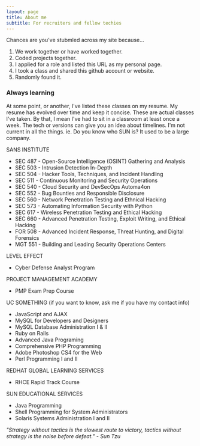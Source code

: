 ```yaml
---
layout: page
title: About me
subtitle: For recruiters and fellow techies
---
```


Chances are you've stubmled across my site because...
1. We work together or have worked together.
2. Coded projects together.
3. I applied for a role and listed this URL as my personal page.
4. I took a class and shared this github account or website.
5. Randomly found it.

### Always learning
At some point, or another, I've listed these classes on my resume. My resume has evolved over time and keep it concise. These are actual classes I've taken. By that, I mean I've had to sit in a classroom at least once a week.  The tech or versions can give you an idea about timelines. I'm not current in all the things. ie. Do you know who SUN is? It used to be a large company. 

SANS INSTITUTE
* SEC 487 - Open-Source Intelligence (OSINT) Gathering and Analysis
* SEC 503 - Intrusion Detection In-Depth
* SEC 504 - Hacker Tools, Techniques, and Incident Handling
* SEC 511 - Continuous Monitoring and Security Operations
* SEC 540 - Cloud Security and DevSecOps Automa4on
* SEC 552 - Bug Bounties and Responsible Disclosure
* SEC 560 - Network Penetration Testing and Ethnical Hacking
* SEC 573 - Automating Information Security with Python
* SEC 617 - Wireless Penetration Testing and Ethical Hacking
* SEC 660 - Advanced Penetration Testing, Exploit Writing, and Ethical Hacking 
* FOR 508 - Advanced Incident Response, Threat Hunting, and Digital Forensics
* MGT 551 - Building and Leading Security Operations Centers

LEVEL EFFECT
* Cyber Defense Analyst Program

PROJECT MANAGEMENT ACADEMY
* PMP Exam Prep Course 

UC SOMETHING (if you want to know, ask me if you have my contact info)
* JavaScript and AJAX
* MySQL for Developers and Designers
* MySQL Database Administration I & II
* Ruby on Rails
* Advanced Java Programing 
* Comprehensive PHP Programming 
* Adobe Photoshop CS4 for the Web 
* Perl Programming I and II

REDHAT GLOBAL LEARNING SERVICES
* RHCE Rapid Track Course

SUN EDUCATIONAL SERVICES 
* Java Programming
* Shell Programming for System Administrators
* Solaris Systems Administration I and II

*"Strategy without tactics is the slowest route to victory, tactics without strategy is the noise before defeat." - Sun Tzu*
